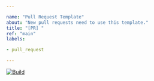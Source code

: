 ```yaml
---

name: "Pull Request Template"
about: "New pull requests need to use this template."
title: "[PR] "
ref: "main"
labels:

- pull_request

---
```

<!---
Edit the title with "`[PR] Feature #NUMBER`"
Update the branch name in `BRANCH` to show build status.
URL encoded `#` is `%23`
--->
[![Build](https://jenkins.anrisoftware.com/job/com.anrisoftware.jmejfx-jme-jfx/job/BRANCH/badge/icon)](https://jenkins.anrisoftware.com/job/com.anrisoftware.jmejfx-jme-jfx/job/BRANCH/)
